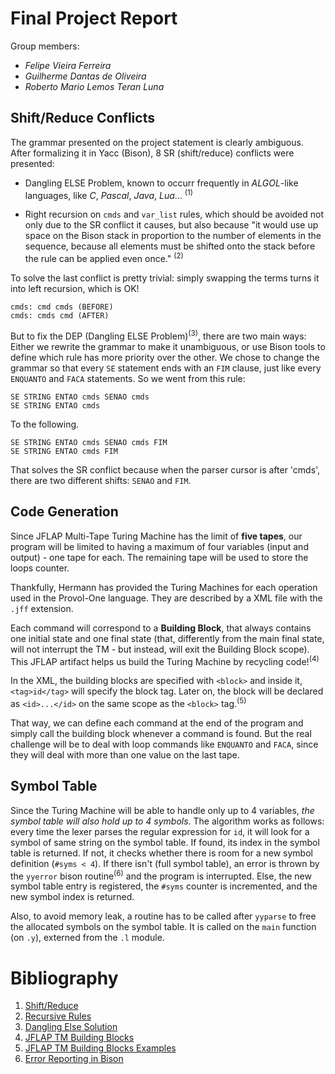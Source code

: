 # Final Project Report

Group members:
- *Felipe Vieira Ferreira*
- *Guilherme Dantas de Oliveira*
- *Roberto Mario Lemos Teran Luna*

## Shift/Reduce Conflicts

The grammar presented on the project statement is clearly ambiguous.
After formalizing it in Yacc (Bison), 8 SR (shift/reduce) conflicts
were presented:

* Dangling ELSE Problem, known to occurr frequently in
*ALGOL*-like languages, like *C*, *Pascal*, *Java*, *Lua*... <sup>(1)</sup>

* Right recursion on `cmds` and `var_list` rules, which should
be avoided not only due to the SR conflict it causes, but also
because "it would use up space on the Bison stack in proportion
to the number of elements in the sequence, because all elements
must be shifted onto the stack before the rule can be applied
even once." <sup>(2)</sup>

To solve the last conflict is pretty trivial: simply swapping the
terms turns it into left recursion, which is OK!

```
cmds: cmd cmds (BEFORE)
cmds: cmds cmd (AFTER)
```

But to fix the DEP (Dangling ELSE Problem)<sup>(3)</sup>, there are two main
ways: Either we rewrite the grammar to make it unambiguous, or
use Bison tools to define which rule has more priority over the other.
We chose to change the grammar so that every `SE` statement ends
with an `FIM` clause, just like every `ENQUANTO` and `FACA` statements.
So we went from this rule:

```
SE STRING ENTAO cmds SENAO cmds
SE STRING ENTAO cmds
```

To the following.

```
SE STRING ENTAO cmds SENAO cmds FIM
SE STRING ENTAO cmds FIM
```

That solves the SR conflict because when the parser cursor is after
'cmds', there are two different shifts: `SENAO` and `FIM`.

## Code Generation

Since JFLAP Multi-Tape Turing Machine has the limit of **five tapes**, our
program will be limited to having a maximum of four variables (input and output) - one
tape for each. The remaining tape will be used to store the loops counter.

Thankfully, Hermann has provided the Turing Machines for each operation used
in the Provol-One language. They are described by a XML file with the `.jff` extension.

Each command will correspond to a **Building Block**, that always contains one initial
state and one final state (that, differently from the main final state, will not
interrupt the TM - but instead, will exit the Building Block scope). This JFLAP
artifact helps us build the Turing Machine by recycling code!<sup>(4)</sup>

In the XML, the building blocks are specified with `<block>` and inside it, `<tag>id</tag>`
will specify the block tag. Later on, the block will be declared as `<id>...</id>` on the
same scope as the `<block>` tag.<sup>(5)</sup>

That way, we can define each command at the end of the program and simply call the
building block whenever a command is found. But the real challenge will be to
deal with loop commands like `ENQUANTO` and `FACA`, since they will deal with
more than one value on the last tape.

## Symbol Table

Since the Turing Machine will be able to handle only up to 4 variables, *the symbol table
will also hold up to 4 symbols*. The algorithm works as follows: every time the lexer parses
the regular expression for `id`, it will look for a symbol of same string on the symbol table.
If found, its index in the symbol table is returned. If not, it checks whether there is room
for a new symbol definition (`#syms < 4`). If there isn't (full symbol table), an error is thrown
by the `yyerror` bison routine<sup>(6)</sup> and the program is interrupted. Else, the new symbol
table entry is registered, the `#syms` counter is incremented, and the new symbol index is returned.

Also, to avoid memory leak, a routine has to be called after `yyparse` to free the allocated
symbols on the symbol table. It is called on the `main` function (on `.y`), externed from the
`.l` module.

# Bibliography

1. [Shift/Reduce](https://www.gnu.org/software/bison/manual/html_node/Shift_002fReduce.html)
2. [Recursive Rules](https://www.gnu.org/software/bison/manual/html_node/Recursion.html)
3. [Dangling Else Solution](https://stackoverflow.com/a/12734499)
4. [JFLAP TM Building Blocks](http://www.jflap.org/tutorial/turing/buildingblocks/buildingblocks.htm)
5. [JFLAP TM Building Blocks Examples](http://www.jflap.org/jflapfiles/TMBBexamples/)
6. [Error Reporting in Bison](https://www.gnu.org/software/bison/manual/html_node/Error-Reporting.html)
